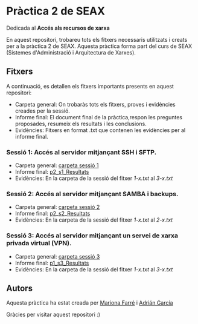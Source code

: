 
# Pràctica 2 de SEAX
Dedicada al **Accés als recursos de xarxa**

En aquest repositori, trobareu tots els fitxers necessaris utilitzats i creats per a la pràctica 2 de SEAX.
Aquesta pràctica forma part del curs de SEAX (Sistemes d'Administració i Arquitectura de Xarxes).


## Fitxers
A continuació, es detallen els fitxers importants presents en aquest repositori:
- Carpeta general: On trobaràs tots els fitxers, proves i evidències creades per la sessió.
- Informe final: El document final de la pràctica,respon les preguntes proposades, resumeix els resultats i les conclusions.
- Evidències: Fitxers en format .txt que contenen les evidències per al informe final.

### Sessió 1: Accés al servidor mitjançant SSH i SFTP.
- Carpeta general: [carpeta sessió 1](https://github.com/Mariona-FT/Security-and-network-admin-SEAX/tree/main/practica2/sessio1 )
- Informe final: [p2_s1_Resultats](https://github.com/Mariona-FT/Security-and-network-admin-SEAX/blob/main/practica2/sessio1/p2_s1_Resultats.txt)
- Evidències: En la carpeta de la sessió del fitxer *1-x.txt* al *3-x.txt*

### Sessió 2: Accés al servidor mitjançant SAMBA i backups.
- Carpeta general: [carpeta sessió 2](https://github.com/Mariona-FT/Security-and-network-admin-SEAX/tree/main/practica2/sessio2)
- Informe final: [p2_s2_Resultats](https://github.com/Mariona-FT/Security-and-network-admin-SEAX/blob/main/practica2/sessio2/p2_s2_Resultats.txt)
- Evidències: En la carpeta de la sessió del fitxer *1-x.txt* al *2-x.txt*

### Sessió 3:  Accés al servidor mitjançant un servei de xarxa privada virtual (VPN).
- Carpeta general: [carpeta sessió 3](https://github.com/Mariona-FT/Security-and-network-admin-SEAX/tree/main/practica2/sessio3)
- Informe final: [p1_s3_Resultats](https://github.com/Mariona-FT/Security-and-network-admin-SEAX/blob/main/practica1/sessio3/p1_s3_Resultats.txt)
- Evidències: En la carpeta de la sessió del fitxer *1-x.txt* al *3-x.txt*



## Autors

Aquesta pràctica ha estat creada per [Mariona Farré](https://github.com/Mariona-FT) i [Adrián García](https://github.com/adrigc3)


Gràcies per visitar aquest repositori :)
